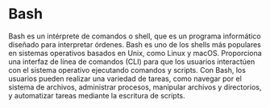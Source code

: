 # Bash
Bash es un intérprete de comandos o shell, que es un programa informático diseñado para interpretar órdenes. Bash es uno de los shells más populares en sistemas operativos basados en Unix, como Linux y macOS. Proporciona una interfaz de línea de comandos (CLI) para que los usuarios interactúen con el sistema operativo ejecutando comandos y scripts. Con Bash, los usuarios pueden realizar una variedad de tareas, como navegar por el sistema de archivos, administrar procesos, manipular archivos y directorios, y automatizar tareas mediante la escritura de scripts.

